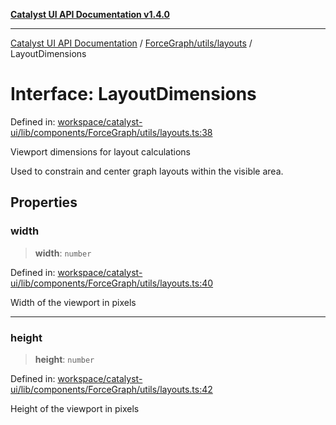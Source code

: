 [**Catalyst UI API Documentation v1.4.0**](../../../../README.md)

---

[Catalyst UI API Documentation](../../../../README.md) / [ForceGraph/utils/layouts](../README.md) / LayoutDimensions

# Interface: LayoutDimensions

Defined in: [workspace/catalyst-ui/lib/components/ForceGraph/utils/layouts.ts:38](https://github.com/TheBranchDriftCatalyst/catalyst-ui/blob/main/lib/components/ForceGraph/utils/layouts.ts#L38)

Viewport dimensions for layout calculations

Used to constrain and center graph layouts within the visible area.

## Properties

### width

> **width**: `number`

Defined in: [workspace/catalyst-ui/lib/components/ForceGraph/utils/layouts.ts:40](https://github.com/TheBranchDriftCatalyst/catalyst-ui/blob/main/lib/components/ForceGraph/utils/layouts.ts#L40)

Width of the viewport in pixels

---

### height

> **height**: `number`

Defined in: [workspace/catalyst-ui/lib/components/ForceGraph/utils/layouts.ts:42](https://github.com/TheBranchDriftCatalyst/catalyst-ui/blob/main/lib/components/ForceGraph/utils/layouts.ts#L42)

Height of the viewport in pixels
